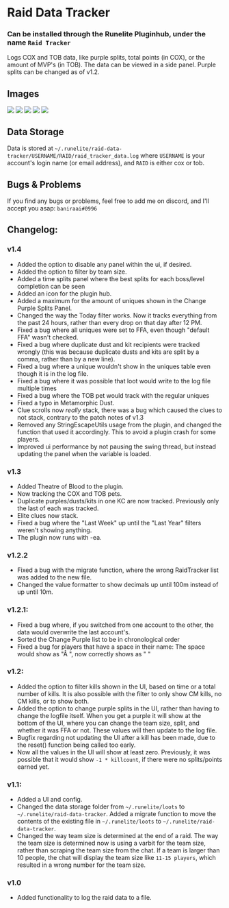 # Raid Data Tracker

### Can be installed through the Runelite Pluginhub, under the name `Raid Tracker`

Logs COX and TOB data, like purple splits, total points (in COX), or the amount of MVP's (in TOB). The data can be viewed in a side panel. Purple splits can be changed as of v1.2.

## Images
<div class="row">
  <img align="Top" src="https://i.imgur.com/NCSNGbw.png">
  <img align="Top" src="https://i.imgur.com/vwNVqe4.png">
  <img align="Top" src="https://i.imgur.com/SKVqNAy.png">
  <img align="Top" src="https://i.imgur.com/vwNVqe4.png">
  <img align="Top" src="https://i.imgur.com/LPOsdaM.png">
</div>

## Data Storage
Data is stored at `~/.runelite/raid-data-tracker/USERNAME/RAID/raid_tracker_data.log` where `USERNAME` is your account's login name (or email address), and `RAID` is either cox or tob.

## Bugs & Problems
If you find any bugs or problems, feel free to add me on discord, and I'll accept you asap: `baniraai#0996`

## Changelog:

### v1.4
- Added the option to disable any panel within the ui, if desired.
- Added the option to filter by team size.
- Added a time splits panel where the best splits for each boss/level completion can be seen
- Added an icon for the plugin hub.
- Added a maximum for the amount of uniques shown in the Change Purple Splits Panel.
- Changed the way the Today filter works. Now it tracks everything from the past 24 hours, rather than every drop on that day after 12 PM.
- Fixed a bug where all uniques were set to FFA, even though "default FFA" wasn't checked.
- Fixed a bug where duplicate dust and kit recipients were tracked wrongly (this was because duplicate dusts and kits are split by a comma, rather than by a new line).
- Fixed a bug where a unique wouldn't show in the uniques table even though it is in the log file.
- Fixed a bug where it was possible that loot would write to the log file multiple times
- Fixed a bug where the TOB pet would track with the regular uniques
- Fixed a typo in Metamorphic Dust.
- Clue scrolls now *really* stack, there was a bug which caused the clues to not stack, contrary to the patch notes of v1.3
- Removed any StringEscapeUtils usage from the plugin, and changed the function that used it accordingly. This to avoid a plugin crash for some players.
- Improved ui performance by not pausing the swing thread, but instead updating the panel when the variable is loaded.

### v1.3
- Added Theatre of Blood to the plugin.
- Now tracking the COX and TOB pets.
- Duplicate purples/dusts/kits in one KC are now tracked. Previously only the last of each was tracked.
- Elite clues now stack.
- Fixed a bug where the "Last Week" up until the "Last Year" filters weren't showing anything.
- The plugin now runs with -ea.


### v1.2.2
- Fixed a bug with the migrate function, where the wrong RaidTracker list was added to the new file.
- Changed the value formatter to show decimals up until 100m instead of up until 10m.
 
### v1.2.1:
- Fixed a bug where, if you switched from one account to the other, the data would overwrite the last account's.
- Sorted the Change Purple list to be in chronological order
- Fixed a bug for players that have a space in their name: The space would show as "Â ", now correctly shows as " "

### v1.2:
- Added the option to filter kills shown in the UI, based on time or a total number of kills. It is also possible with the filter to only show CM kills, no CM kills, or to show both.
- Added the option to change purple splits in the UI, rather than having to change the logfile itself. When you get a purple it will show at the bottom of the UI, where you can change the team size, split, and whether it was FFA or not. These values will then update to the log file.
- Bugfix regarding not updating the UI after a kill has been made, due to the reset() function being called too early.
- Now all the values in the UI will show at least zero. Previously, it was possible that it would show `-1 * killcount`, if there were no splits/points earned yet.

### v1.1:
- Added a UI and config.
- Changed the data storage folder from `~/.runelite/loots` to `~/.runelite/raid-data-tracker`. Added a migrate function to move the contents of the existing file in `~/.runelite/loots` to `~/.runelite/raid-data-tracker`.
- Changed the way team size is determined at the end of a raid. The way the team size is determined now is using a varbit for the team size, rather than scraping the team size from the chat. If a team is larger than 10 people, the chat will display the team size like `11-15 players`, which resulted in a wrong number for the team size.

### v1.0
- Added functionality to log the raid data to a file. 

